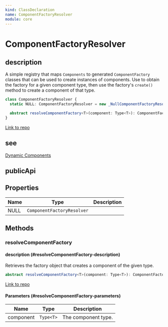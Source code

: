 ```yaml
---
kind: ClassDeclaration
name: ComponentFactoryResolver
module: core
---
```


# ComponentFactoryResolver

## description

A simple registry that maps `Components` to generated `ComponentFactory` classes
that can be used to create instances of components.
Use to obtain the factory for a given component type,
then use the factory's `create()` method to create a component of that type.

```ts
class ComponentFactoryResolver {
  static NULL: ComponentFactoryResolver = new _NullComponentFactoryResolver();

  abstract resolveComponentFactory<T>(component: Type<T>): ComponentFactory<T>;
}
```

[Link to repo](https://github.com/timdeschryver/angular/blob/master/packages/core/src/linker/component_factory_resolver.ts#L45-L52)

## see

[Dynamic Components](guide/dynamic-component-loader)

## publicApi

## Properties

| Name | Type                       | Description |
| ---- | -------------------------- | ----------- |
| NULL | `ComponentFactoryResolver` |             |

## Methods

### resolveComponentFactory

#### description (#resolveComponentFactory-description)

Retrieves the factory object that creates a component of the given type.

```ts
abstract resolveComponentFactory<T>(component: Type<T>): ComponentFactory<T>;
```

[Link to repo](https://github.com/timdeschryver/angular/blob/master/packages/core/src/linker/component_factory_resolver.ts#L51-L51)

#### Parameters (#resolveComponentFactory-parameters)

| Name      | Type      | Description         |
| --------- | --------- | ------------------- |
| component | `Type<T>` | The component type. |
